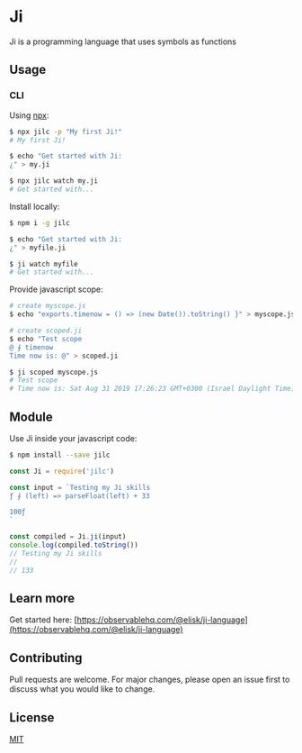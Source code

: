 # Ji

Ji is a programming language that uses symbols as functions

## Usage

### CLI

Using [npx](https://github.com/npm/npx):

```bash
$ npx jilc -p "My first Ji!"
# My first Ji!

$ echo "Get started with Ji:
¿" > my.ji

$ npx jilc watch my.ji
# Get started with...

```

Install locally:

```bash
$ npm i -g jilc

$ echo "Get started with Ji:
¿" > myfile.ji

$ ji watch myfile
# Get started with...
```

Provide javascript scope:

```bash
# create myscope.js
$ echo "exports.timenow = () => (new Date()).toString() }" > myscope.js

# create scoped.ji
$ echo "Test scope
@ ⨕ timenow
Time now is: @" > scoped.ji

$ ji scoped myscope.js
# Test scope
# Time now is: Sat Aug 31 2019 17:26:23 GMT+0300 (Israel Daylight Time)
```

## Module

Use Ji inside your javascript code:

```bash
$ npm install --save jilc
```

```js
const Ji = require('jilc')

const input = `Testing my Ji skills
ƒ ⨕ (left) => parseFloat(left) + 33

100ƒ
`

const compiled = Ji.ji(input)
console.log(compiled.toString())
// Testing my Ji skills
//
// 133
```

## Learn more

Get started here: [https://observablehq.com/@elisk/ji-language](https://observablehq.com/@elisk/ji-language)
## Contributing
Pull requests are welcome. For major changes, please open an issue first to discuss what you would like to change.

## License
[MIT](https://choosealicense.com/licenses/mit/)